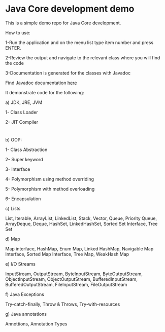 # **Java Core development demo**


This is a simple demo repo for Java Core development.

How to use:

1-Run the application and on the menu list type item number and press ENTER.

2-Review the output and navigate to the relevant class where you will find the code

3-Documentation is generated for the classes with Javadoc


Find Javadoc documentation <a href="https://yasir-satti.github.io/javaCore/index" target="_blank"> here</a>


It demonstrate code for the following:

a) JDK, JRE, JVM

1- Class Loader

2- JIT Compiler
#

b) OOP:

1- Class Abstraction

2- Super keyword

3- Interface

4- Polymorphism using method overriding

5- Polymorphism with method overloading

6- Encapsulation

c) Lists

List, Iterable, ArrayList, LinkedList, Stack, Vector, Queue, Priority Queue, ArrayDeque, Deque, HashSet, LinkedHashSet, Sorted Set Interface, Tree Set

d) Map

Map interface, HashMap, Enum Map, Linked HashMap, Navigable Map Interface, Sorted Map Interface, Tree Map, WeakHash Map

e) I/O Streams

InputStream, OutputStream, ByteInputStream, ByteOutputStream, ObjectInputStream, ObjectOutputStream, BufferedInputStream, BufferedOutputStream, FileInputStream, FileOutputStream

f) Java Exceptions

Try-catch-finally, Throw & Throws, Try-with-resources

g) Java annotations

Annottions, Annotation Types